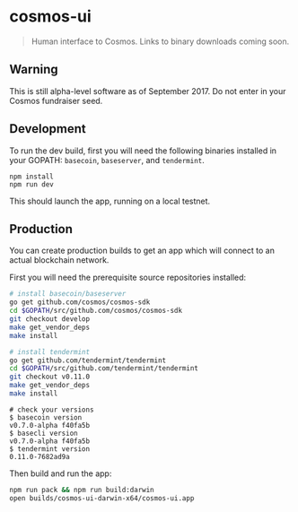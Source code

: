 # cosmos-ui

> Human interface to Cosmos. Links to binary downloads coming soon.

## Warning

This is still alpha-level software as of September 2017. Do not enter in your Cosmos fundraiser seed.

## Development

To run the dev build, first you will need the following binaries installed in your GOPATH: `basecoin`, `baseserver`, and `tendermint`.

```
npm install
npm run dev
```

This should launch the app, running on a local testnet.

## Production

You can create production builds to get an app which will connect to an actual blockchain network.

First you will need the prerequisite source repositories installed:

```bash
# install basecoin/baseserver
go get github.com/cosmos/cosmos-sdk
cd $GOPATH/src/github.com/cosmos/cosmos-sdk
git checkout develop
make get_vendor_deps
make install

# install tendermint
go get github.com/tendermint/tendermint
cd $GOPATH/src/github.com/tendermint/tendermint
git checkout v0.11.0
make get_vendor_deps
make install
```

```fish
# check your versions
$ basecoin version
v0.7.0-alpha f40fa5b
$ basecli version
v0.7.0-alpha f40fa5b
$ tendermint version
0.11.0-7682ad9a
```

Then build and run the app:
```bash
npm run pack && npm run build:darwin
open builds/cosmos-ui-darwin-x64/cosmos-ui.app
```
